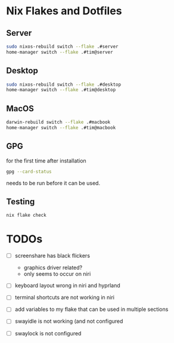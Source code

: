 # Nix Flakes and Dotfiles

## Server

```sh
sudo nixos-rebuild switch --flake .#server
home-manager switch --flake .#tim@server
```

## Desktop

```sh
sudo nixos-rebuild switch --flake .#desktop
home-manager switch --flake .#tim@desktop
```

## MacOS
```sh
darwin-rebuild switch --flake .#macbook
home-manager switch --flake .#tim@macbook
```

## GPG

for the first time after installation
```sh
gpg --card-status
```
needs to be run before it can be used.

## Testing

```sh
nix flake check
```


# TODOs

- [ ] screenshare has black flickers 
  - graphics driver related?
  - only seems to occur on niri
- [ ] keyboard layout wrong in niri and hyprland
- [ ] terminal shortcuts are not working in niri
- [ ] add variables to my flake that can be used in multiple sections
- [ ] swayidle is not working (and not configured
- [ ] swaylock is not configured

